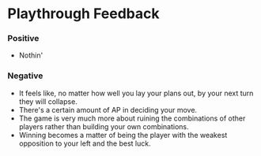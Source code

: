 
Playthrough Feedback
====================

### Positive ###
* Nothin'

### Negative ###
* It feels like, no matter how well you lay your plans out, by your next turn they will collapse. 
* There's a certain amount of AP in deciding your move. 
* The game is very much more about ruining the combinations of other players rather than building your own combinations. 
* Winning becomes a matter of being the player with the weakest opposition to your left and the best luck. 